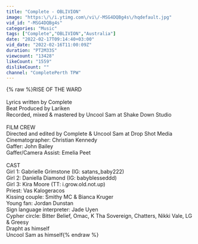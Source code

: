 ```yaml
---
title: "Complete - OBLIVION"
image: "https:\/\/i.ytimg.com\/vi\/-MSG4DQBg4s\/hqdefault.jpg"
vid_id: "-MSG4DQBg4s"
categories: "Music"
tags: ["Complete","OBLIVION","Australia"]
date: "2022-02-17T09:14:40+03:00"
vid_date: "2022-02-16T11:00:09Z"
duration: "PT2M33S"
viewcount: "13428"
likeCount: "1559"
dislikeCount: ""
channel: "CompletePerth TPW"
---
```

{% raw %}RISE OF THE WARD<br /><br />Lyrics written by Complete<br />Beat Produced by Lariken<br />Recorded, mixed &amp; mastered by Uncool Sam at Shake Down Studio<br /><br />FILM CREW<br />Directed and edited by Complete &amp; Uncool Sam at Drop Shot Media<br />Cinematographer: Christian Kennedy<br />Gaffer: John Bailey<br />Gaffer/Camera Assist: Emelia Peet<br /><br />CAST<br />Girl 1: Gabrielle Grimstone (IG: satans_baby222)<br />Girl 2: Daniella Diamond (IG: babyblesseddd)<br />Girl 3: Kira Moore (TT: i.grow.old.not.up)<br />Priest: Vas Kalogeracos<br />Kissing couple: Smithy MC &amp; Bianca Kruger<br />Young fan: Jordan Dunstan<br />Sign language interpreter: Jade Uyen<br />Cypher circle: Bitter Belief, Omac, K Tha Sovereign, Chatters, Nikki Vale, LG &amp; Greesy<br />Drapht as himself<br />Uncool Sam as himself{% endraw %}
